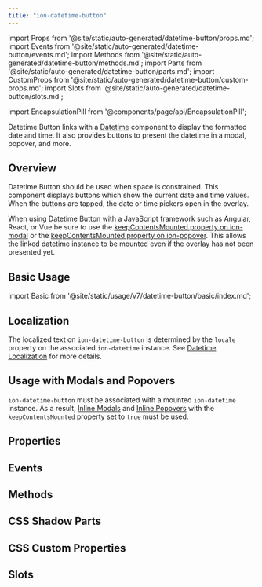 ```yaml
---
title: "ion-datetime-button"
---
```

import Props from '@site/static/auto-generated/datetime-button/props.md';
import Events from '@site/static/auto-generated/datetime-button/events.md';
import Methods from '@site/static/auto-generated/datetime-button/methods.md';
import Parts from '@site/static/auto-generated/datetime-button/parts.md';
import CustomProps from '@site/static/auto-generated/datetime-button/custom-props.md';
import Slots from '@site/static/auto-generated/datetime-button/slots.md';

<head>
  <title>ion-datetime-button: Ionic API Input for interacting with Datetime picker</title>
  <meta name="description" content="Datetime button links with a datetime instance to easily a datetime in a popover, modal, and more." />
</head>

import EncapsulationPill from '@components/page/api/EncapsulationPill';

<EncapsulationPill type="shadow" />

Datetime Button links with a [Datetime](./datetime) component to display the formatted date and time. It also provides buttons to present the datetime in a modal, popover, and more.

## Overview

Datetime Button should be used when space is constrained. This component displays buttons which show the current date and time values. When the buttons are tapped, the date or time pickers open in the overlay.

When using Datetime Button with a JavaScript framework such as Angular, React, or Vue be sure to use the [keepContentsMounted property on ion-modal](./modal#keepcontentsmounted) or the [keepContentsMounted property on ion-popover](./popover#keepcontentsmounted). This allows the linked datetime instance to be mounted even if the overlay has not been presented yet.

## Basic Usage

import Basic from '@site/static/usage/v7/datetime-button/basic/index.md';

<Basic />

## Localization

The localized text on `ion-datetime-button` is determined by the `locale` property on the associated `ion-datetime` instance. See [Datetime Localization](./datetime#localization) for more details.

## Usage with Modals and Popovers

`ion-datetime-button` must be associated with a mounted `ion-datetime` instance. As a result, [Inline Modals](./modal#inline-modals-recommended) and [Inline Popovers](./popover#inline-popovers) with the `keepContentsMounted` property set to `true` must be used.

<!--
## Customization

TODO

### Buttons

TODO

### Theming

TODO
-->

## Properties
<Props />

## Events
<Events />

## Methods
<Methods />

## CSS Shadow Parts
<Parts />

## CSS Custom Properties
<CustomProps />

## Slots
<Slots />
